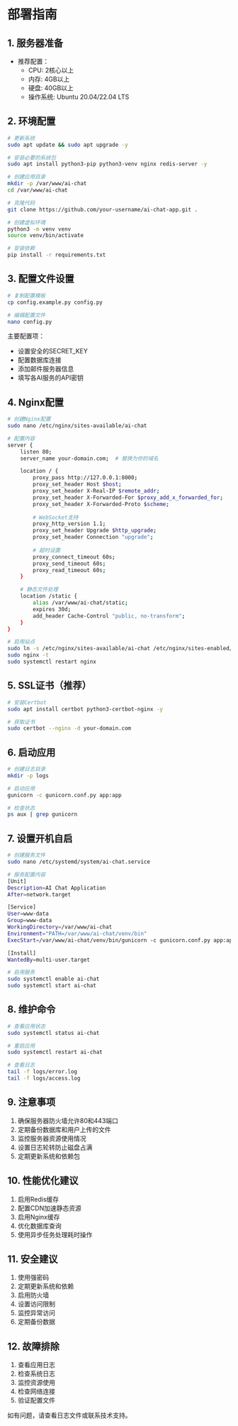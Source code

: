 # 部署指南

## 1. 服务器准备
- 推荐配置：
  - CPU: 2核心以上
  - 内存: 4GB以上
  - 硬盘: 40GB以上
  - 操作系统: Ubuntu 20.04/22.04 LTS

## 2. 环境配置
```bash
# 更新系统
sudo apt update && sudo apt upgrade -y

# 安装必要的系统包
sudo apt install python3-pip python3-venv nginx redis-server -y

# 创建应用目录
mkdir -p /var/www/ai-chat
cd /var/www/ai-chat

# 克隆代码
git clone https://github.com/your-username/ai-chat-app.git .

# 创建虚拟环境
python3 -m venv venv
source venv/bin/activate

# 安装依赖
pip install -r requirements.txt
```

## 3. 配置文件设置
```bash
# 复制配置模板
cp config.example.py config.py

# 编辑配置文件
nano config.py
```

主要配置项：
- 设置安全的SECRET_KEY
- 配置数据库连接
- 添加邮件服务器信息
- 填写各AI服务的API密钥

## 4. Nginx配置
```bash
# 创建Nginx配置
sudo nano /etc/nginx/sites-available/ai-chat

# 配置内容
server {
    listen 80;
    server_name your-domain.com;  # 替换为你的域名

    location / {
        proxy_pass http://127.0.0.1:8000;
        proxy_set_header Host $host;
        proxy_set_header X-Real-IP $remote_addr;
        proxy_set_header X-Forwarded-For $proxy_add_x_forwarded_for;
        proxy_set_header X-Forwarded-Proto $scheme;
        
        # WebSocket支持
        proxy_http_version 1.1;
        proxy_set_header Upgrade $http_upgrade;
        proxy_set_header Connection "upgrade";
        
        # 超时设置
        proxy_connect_timeout 60s;
        proxy_send_timeout 60s;
        proxy_read_timeout 60s;
    }

    # 静态文件处理
    location /static {
        alias /var/www/ai-chat/static;
        expires 30d;
        add_header Cache-Control "public, no-transform";
    }
}

# 启用站点
sudo ln -s /etc/nginx/sites-available/ai-chat /etc/nginx/sites-enabled/
sudo nginx -t
sudo systemctl restart nginx
```

## 5. SSL证书（推荐）
```bash
# 安装Certbot
sudo apt install certbot python3-certbot-nginx -y

# 获取证书
sudo certbot --nginx -d your-domain.com
```

## 6. 启动应用
```bash
# 创建日志目录
mkdir -p logs

# 启动应用
gunicorn -c gunicorn.conf.py app:app

# 检查状态
ps aux | grep gunicorn
```

## 7. 设置开机自启
```bash
# 创建服务文件
sudo nano /etc/systemd/system/ai-chat.service

# 服务配置内容
[Unit]
Description=AI Chat Application
After=network.target

[Service]
User=www-data
Group=www-data
WorkingDirectory=/var/www/ai-chat
Environment="PATH=/var/www/ai-chat/venv/bin"
ExecStart=/var/www/ai-chat/venv/bin/gunicorn -c gunicorn.conf.py app:app

[Install]
WantedBy=multi-user.target

# 启用服务
sudo systemctl enable ai-chat
sudo systemctl start ai-chat
```

## 8. 维护命令
```bash
# 查看应用状态
sudo systemctl status ai-chat

# 重启应用
sudo systemctl restart ai-chat

# 查看日志
tail -f logs/error.log
tail -f logs/access.log
```

## 9. 注意事项
1. 确保服务器防火墙允许80和443端口
2. 定期备份数据库和用户上传的文件
3. 监控服务器资源使用情况
4. 设置日志轮转防止磁盘占满
5. 定期更新系统和依赖包

## 10. 性能优化建议
1. 启用Redis缓存
2. 配置CDN加速静态资源
3. 启用Nginx缓存
4. 优化数据库查询
5. 使用异步任务处理耗时操作

## 11. 安全建议
1. 使用强密码
2. 定期更新系统和依赖
3. 启用防火墙
4. 设置访问限制
5. 监控异常访问
6. 定期备份数据

## 12. 故障排除
1. 查看应用日志
2. 检查系统日志
3. 监控资源使用
4. 检查网络连接
5. 验证配置文件

如有问题，请查看日志文件或联系技术支持。 